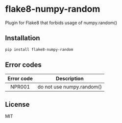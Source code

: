# flake8-numpy-random
Plugin for Flake8 that forbids usage of numpy.random()

## Installation
```bash
pip install flake8-numpy-random
```

## Error codes
| Error code |       Description         |
|:----------:|:-------------------------:|
|    NPR001  | do not use numpy.random() |

## License
MIT